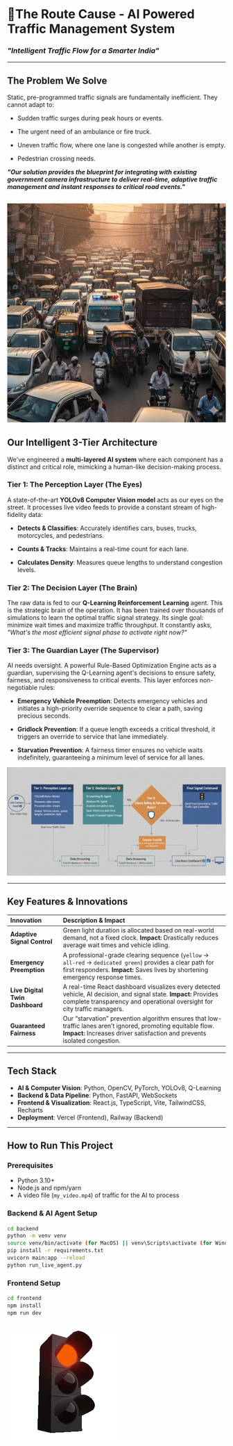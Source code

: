 
# 🚦The Route Cause - AI Powered Traffic Management System 
### *"Intelligent Traffic Flow for a Smarter India"*


---

## The Problem We Solve  
Static, pre-programmed traffic signals are fundamentally inefficient. They cannot adapt to:

- Sudden traffic surges during peak hours or events.

- The urgent need of an ambulance or fire truck.

- Uneven traffic flow, where one lane is congested while another is empty.

- Pedestrian crossing needs.

_**"Our solution provides the blueprint for integrating with existing government camera infrastructure to deliver real-time, adaptive traffic management and instant responses to critical road events."**_


![Alt text for the image](frontend/public/Gemini_Generated_Image_d9vjzfd9vjzfd9vj.png)
---

## Our Intelligent 3-Tier Architecture
We've engineered a **multi-layered AI system** where each component has a distinct and critical role, mimicking a human-like decision-making process.

### Tier 1: The Perception Layer (The Eyes)  
A state-of-the-art **YOLOv8 Computer Vision model** acts as our eyes on the street. It processes live video feeds to provide a constant stream of high-fidelity data:

- **Detects & Classifies**: Accurately identifies cars, buses, trucks, motorcycles, and pedestrians.

- **Counts & Tracks**: Maintains a real-time count for each lane.

- **Calculates Density**: Measures queue lengths to understand congestion levels.  

### Tier 2: The Decision Layer (The Brain)  
The raw data is fed to our **Q-Learning Reinforcement Learning** agent. This is the strategic brain of the operation. It has been trained over thousands of simulations to learn the optimal traffic signal strategy. Its single goal: minimize wait times and maximize traffic throughput. It constantly asks, *"What's the most efficient signal phase to activate right now?"*  

### Tier 3: The Guardian Layer (The Supervisor)  
AI needs oversight. A powerful Rule-Based Optimization Engine acts as a guardian, supervising the Q-Learning agent's decisions to ensure safety, fairness, and responsiveness to critical events. This layer enforces non-negotiable rules:

- **Emergency Vehicle Preemption**: Detects emergency vehicles and initiates a high-priority override sequence to clear a path, saving precious seconds.

- **Gridlock Prevention**: If a queue length exceeds a critical threshold, it triggers an override to service that lane immediately.

- **Starvation Prevention**: A fairness timer ensures no vehicle waits indefinitely, guaranteeing a minimum level of service for all lanes.
  
![Alt text for the image](backend/flowchart.png)
  
---

## Key Features & Innovations  

| Innovation | Description & Impact |
| :--- | :--- |
| **Adaptive Signal Control** | Green light duration is allocated based on real-world demand, not a fixed clock. **Impact:** Drastically reduces average wait times and vehicle idling. |
| **Emergency Preemption** | A professional-grade clearing sequence (`yellow` -> `all-red` -> `dedicated green`) provides a clear path for first responders. **Impact:** Saves lives by shortening emergency response times. |
| **Live Digital Twin Dashboard** | A real-time React dashboard visualizes every detected vehicle, AI decision, and signal state. **Impact:** Provides complete transparency and operational oversight for city traffic managers. |
| **Guaranteed Fairness** | Our “starvation” prevention algorithm ensures that low-traffic lanes aren’t ignored, promoting equitable flow. **Impact:** Increases driver satisfaction and prevents isolated congestion. |

---

## Tech Stack  

- **AI & Computer Vision**: Python, OpenCV, PyTorch, YOLOv8, Q-Learning  
- **Backend & Data Pipeline**: Python, FastAPI, WebSockets  
- **Frontend & Visualization**: React.js, TypeScript, Vite, TailwindCSS, Recharts  
- **Deployment**: Vercel (Frontend), Railway (Backend)  

---

## How to Run This Project  

### Prerequisites  
- Python 3.10+  
- Node.js and npm/yarn  
- A video file (`my_video.mp4`) of traffic for the AI to process  

### Backend & AI Agent Setup  
```bash
cd backend
python -m venv venv
source venv/bin/activate (for MacOS) || venv\Scripts\activate (for Windows)
pip install -r requirements.txt
uvicorn main:app --reload
python run_live_agent.py
```

### Frontend Setup  
```bash
cd frontend
npm install
npm run dev
```
![Alt text for the image](backend/lights.gif)
---
